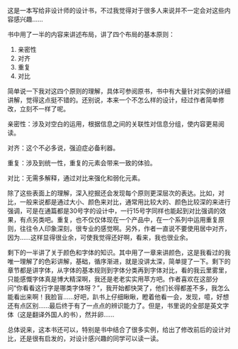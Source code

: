 这是一本写给非设计师的设计书，不过我觉得对于很多人来说并不一定会对这些内容感兴趣......

书中用了一半的内容来讲述布局，讲了四个布局的基本原则：
1.	亲密性
2. 对齐
3. 重复
4. 对比

简单说一下我对这四个原则的理解，具体可参阅原书，书中有大量针对实例的详细讲解，觉得这点挺不错的。还别说，本来一个不怎么样的设计，经过作者简单修改，立刻不一样了呢。

亲密性：涉及对空白的运用，根据信息之间的关联性对信息分组，使内容更易阅读。

对齐：这个不必多说，强迫症必备利器。

重复：涉及到统一性，重复的元素会带来一致的体验。

对比：无需多解释，通过对比来强化和弱化元素。

除了这些表面上的理解，深入挖掘还会发现每个原则更深层次的表达。比如，对比，一般来说都是通过大小、颜色来对比，通常用比较大的、颜色比较深的来进行强调，可是在通篇都是30号字的设计中，一行15号字同样也能起到对比强调的效果，有点另类吧。重复，也不仅仅体现在一个产品中，在一个系列中运用重复原则，往往令人印象深刻，很专业的感觉啊。另外，作者一直说不要使用居中对齐，因为......这样显得很业余，可使我觉得还好啊，看来，我也很业余。

剩下的一半讲了关于颜色和字体的知识。其中用了一章来讲颜色，这是我看过的我唯一理解了的色彩讲解，基础，循序渐进，就是没讲太深，简单提了一下。剩下的章节都是讲字体，从字体的基本规则到字体分类再到字体对比，看的我云里雾里，只能感慨字体真是博大精深啊，我还是老老实实用苹方吧。作者喜欢在这部分问“你看看这行字是哪类字体呀？”，我开始都快哭了，他们长得都差不多，我怎么能看出来啊！我脸盲......好吧，趴书上仔细瞅瞅，瞪着他看一会，发现，噫，好想还有点区别......最后终于有了一点点的辨识能力了。但是，书里说的全部是英文字体（这是翻译外国人的书），然并卵......

总体说来，这本书还可以，特别是书中结合了很多实例，给出了修改前后的设计对比，还是很有启发的，对设计感兴趣的同学可以读一读。

